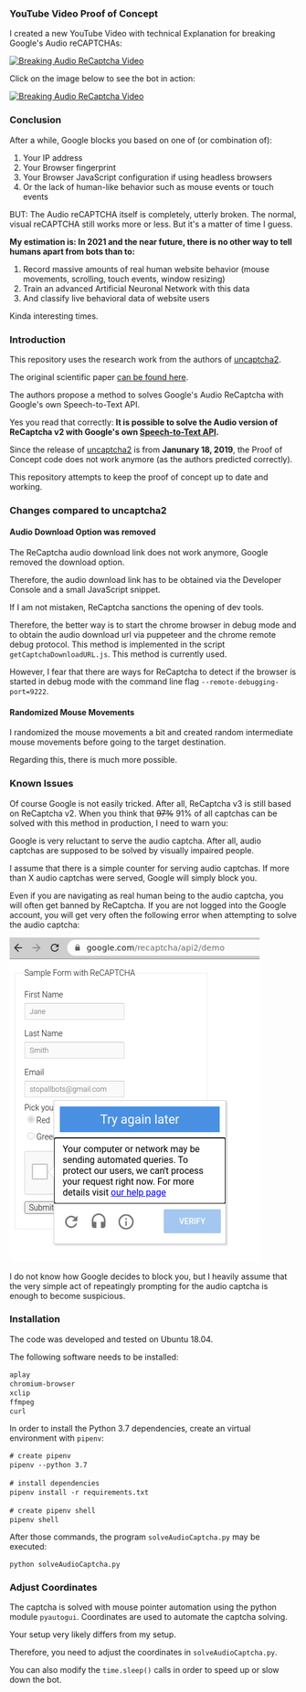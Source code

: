 
### YouTube Video Proof of Concept

I created a new YouTube Video with technical Explanation for breaking Google's Audio reCAPTCHAs:

[![Breaking Audio ReCaptcha Video](https://img.youtube.com/vi/1kBmbEwJpYo/0.jpg)](https://www.youtube.com/watch?v=1kBmbEwJpYo)

Click on the image below to see the bot in action:

[![Breaking Audio ReCaptcha Video](https://img.youtube.com/vi/xh145UIeN9M/0.jpg)](https://youtu.be/xh145UIeN9M)


### Conclusion

After a while, Google blocks you based on one of (or combination of):

1. Your IP address
2. Your Browser fingerprint
3. Your Browser JavaScript configuration if using headless browsers
4. Or the lack of human-like behavior such as mouse events or touch events

BUT: The Audio reCAPTCHA itself is completely, utterly broken. The normal, visual reCAPTCHA still works more or less. But it's a matter of time I guess.

**My estimation is: In 2021 and the near future, there is no other way to tell humans apart from bots than to:**

1. Record massive amounts of real human website behavior (mouse movements, scrolling, touch events, window resizing)
2. Train an advanced Artificial Neuronal Network with this data
3. And classify live behavioral data of website users

Kinda interesting times.

### Introduction

This repository uses the research work from the authors of [uncaptcha2](https://github.com/ecthros/uncaptcha2). 

The original scientific paper [can be found here](https://uncaptcha.cs.umd.edu/papers/uncaptcha_woot17.pdf).

The authors propose a method to solves Google's Audio ReCaptcha with Google's own Speech-to-Text API.

Yes you read that correctly: **It is possible to solve the Audio version of ReCaptcha v2 with Google's own [Speech-to-Text API](https://cloud.google.com/speech-to-text).**

Since the release of [uncaptcha2](https://github.com/ecthros/uncaptcha2) is from **Janunary 18, 2019**,
the Proof of Concept code does not work anymore (as the authors predicted correctly).

This repository attempts to keep the proof of concept up to date and working.

### Changes compared to uncaptcha2

#### Audio Download Option was removed 

The ReCaptcha audio download link does not work anymore, Google removed the download option.

Therefore, the audio download link has to be obtained via the Developer Console and a small JavaScript snippet.

If I am not mistaken, ReCaptcha sanctions the opening of dev tools.

Therefore, the better way is to start the chrome browser in debug mode and to obtain the audio download url via puppeteer and the chrome remote debug protocol. This method is implemented in the script `getCaptchaDownloadURL.js`. This method is currently used.

However, I fear that there are ways for ReCaptcha to detect if the browser is started in debug mode with the command line flag `--remote-debugging-port=9222`.

#### Randomized Mouse Movements

I randomized the mouse movements a bit and created random intermediate mouse movements before going to the target destination.

Regarding this, there is much more possible.

### Known Issues

Of course Google is not easily tricked. After all, ReCaptcha v3 is still based on ReCaptcha v2. When you think that ~~97%~~ 91% of all captchas can be solved with this method in production, I need to warn you:

Google is very reluctant to serve the audio captcha. After all, audio captchas are supposed to be solved by visually impaired people.

I assume that there is a simple counter for serving audio captchas. If more than X audio captchas were served, Google will simply block you.

Even if you are navigating as real human being to the audio captcha, you will often get banned by ReCaptcha. If you are not logged into the Google account, you will get very often the following error when attempting to solve the audio captcha:

![Google Says no to the audio captcha](images/Google-says-no.png)

I do not know how Google decides to block you, but I heavily assume that the very simple act of repeatingly prompting for the audio captcha is enough to become suspicious.

### Installation

The code was developed and tested on Ubuntu 18.04.

The following software needs to be installed:

```
aplay
chromium-browser
xclip
ffmpeg
curl
```

In order to install the Python 3.7 dependencies, create an virtual environment with `pipenv`:

```
# create pipenv
pipenv --python 3.7

# install dependencies
pipenv install -r requirements.txt

# create pipenv shell
pipenv shell
```

After those commands, the program `solveAudioCaptcha.py` may be executed:

```
python solveAudioCaptcha.py
```

### Adjust Coordinates

The captcha is solved with mouse pointer automation using the python module `pyautogui`.  Coordinates are used to automate the captcha solving.

Your setup very likely differs from my setup.

Therefore, you need to adjust the coordinates in `solveAudioCaptcha.py`.

You can also modify the `time.sleep()` calls in order to speed up or slow down the bot.
